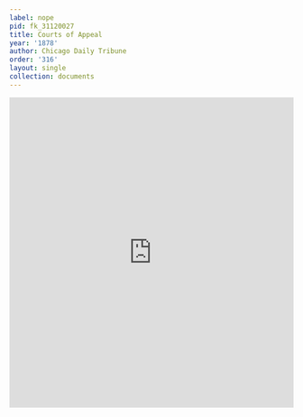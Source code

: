 ```yaml
---
label: nope
pid: fk_31120027
title: Courts of Appeal
year: '1878'
author: Chicago Daily Tribune
order: '316'
layout: single
collection: documents
---
```

<iframe src="https://northwestern.app.box.com/embed/s/trk5t14t7x8g2uhfm10lrlrjh8putjse?sortColumn=date&view=list" width="100%" height="550" frameborder="0" allowfullscreen webkitallowfullscreen msallowfullscreen></iframe>
